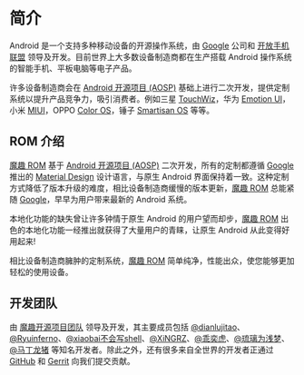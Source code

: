 # 简介

Android 是一个支持多种移动设备的开源操作系统，由 [Google](https://www.google.com/about/) 公司和 [开放手机联盟](https://www.openhandsetalliance.com) 领导及开发。目前世界上大多数设备制造商都在生产搭载 Android 操作系统的智能手机、平板电脑等电子产品。

许多设备制造商会在 [Android 开源项目 (AOSP)](https://source.android.com/) 基础上进行二次开发，提供定制系统以提升产品竞争力，吸引消费者。例如三星 [TouchWiz](https://baike.baidu.com/item/TouchWiz)，华为 [Emotion UI](https://baike.baidu.com/item/EMUI)，小米 [MIUI](https://baike.baidu.com/item/MIUI)，OPPO [Color OS](https://baike.baidu.com/item/ColorOS)，锤子 [Smartisan OS](https://baike.baidu.com/item/Smartisan%20OS) 等等。

## ROM 介绍

[魔趣 ROM](https://download.mokeedev.com/) 基于 [Android 开源项目 (AOSP)](https://source.android.com/) 二次开发，所有的定制都遵循 [Google](https://www.google.com/about/) 推出的 [Material Design](https://material.io/) 设计语言，与原生 Android 界面保持着一致。这种定制方式降低了版本升级的难度，相比设备制造商缓慢的版本更新，[魔趣 ROM](https://download.mokeedev.com/) 总能紧随 [Google](https://www.google.com/about/)，早早为用户带来最新的 Android 系统。

本地化功能的缺失曾让许多钟情于原生 Android 的用户望而却步，[魔趣 ROM](https://download.mokeedev.com/) 出色的本地化功能一经推出就获得了大量用户的青睐，让原生 Android 从此变得好用起来!

相比设备制造商臃肿的定制系统，[魔趣 ROM](https://download.mokeedev.com/) 简单纯净，性能出众，使您能够更加轻松的使用设备。

## 开发团队

由 [魔趣开源项目团队](https://bbs.mokeedev.com/groups/developers) 领导及开发，其主要成员包括 [@dianlujitao](https://weibo.com/dianlujitao)、[@Ryuinferno](https://forum.xda-developers.com/member.php?u=4576707)、[@xiaobai不会写shell](https://weibo.com/u/3138080394)、[@XiNGRZ](https://weibo.com/xingrz)、[@乖奕虎](https://weibo.com/guaiyihu)、[@琉璃为浅梦](https://weibo.com/tingyiisaac)、[@马丁龙猪](https://weibo.com/martincz) 等知名开发者。除此之外，还有很多来自全世界的开发者正通过 [GitHub](https://github.com/MoKee) 和 [Gerrit](https://mokeedev.review/) 向我们提交贡献。
